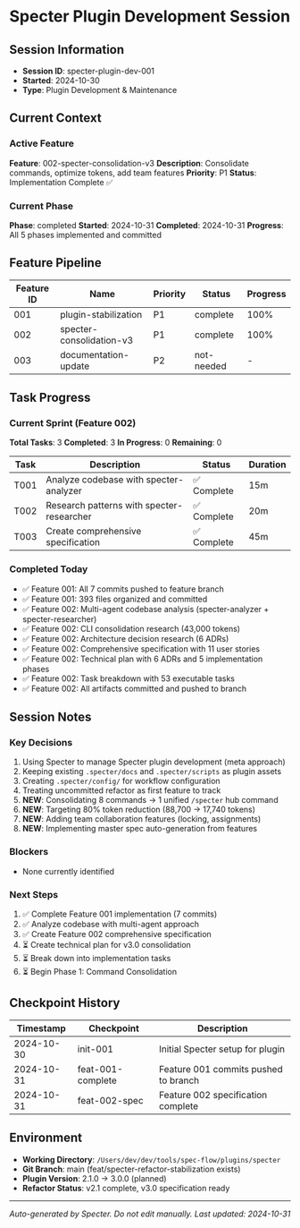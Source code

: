 # Specter Plugin Development Session

## Session Information
- **Session ID**: specter-plugin-dev-001
- **Started**: 2024-10-30
- **Type**: Plugin Development & Maintenance

## Current Context

### Active Feature
**Feature**: 002-specter-consolidation-v3
**Description**: Consolidate commands, optimize tokens, add team features
**Priority**: P1
**Status**: Implementation Complete ✅

### Current Phase
**Phase**: completed
**Started**: 2024-10-31
**Completed**: 2024-10-31
**Progress**: All 5 phases implemented and committed

## Feature Pipeline

| Feature ID | Name | Priority | Status | Progress |
|------------|------|----------|--------|----------|
| 001 | plugin-stabilization | P1 | complete | 100% |
| 002 | specter-consolidation-v3 | P1 | complete | 100% |
| 003 | documentation-update | P2 | not-needed | - |

## Task Progress

### Current Sprint (Feature 002)
**Total Tasks**: 3
**Completed**: 3
**In Progress**: 0
**Remaining**: 0

| Task | Description | Status | Duration |
|------|-------------|--------|----------|
| T001 | Analyze codebase with specter-analyzer | ✅ Complete | 15m |
| T002 | Research patterns with specter-researcher | ✅ Complete | 20m |
| T003 | Create comprehensive specification | ✅ Complete | 45m |

### Completed Today
- ✅ Feature 001: All 7 commits pushed to feature branch
- ✅ Feature 001: 393 files organized and committed
- ✅ Feature 002: Multi-agent codebase analysis (specter-analyzer + specter-researcher)
- ✅ Feature 002: CLI consolidation research (43,000 tokens)
- ✅ Feature 002: Architecture decision research (6 ADRs)
- ✅ Feature 002: Comprehensive specification with 11 user stories
- ✅ Feature 002: Technical plan with 6 ADRs and 5 implementation phases
- ✅ Feature 002: Task breakdown with 53 executable tasks
- ✅ Feature 002: All artifacts committed and pushed to branch

## Session Notes

### Key Decisions
1. Using Specter to manage Specter plugin development (meta approach)
2. Keeping existing `.specter/docs` and `.specter/scripts` as plugin assets
3. Creating `.specter/config/` for workflow configuration
4. Treating uncommitted refactor as first feature to track
5. **NEW**: Consolidating 8 commands → 1 unified `/specter` hub command
6. **NEW**: Targeting 80% token reduction (88,700 → 17,740 tokens)
7. **NEW**: Adding team collaboration features (locking, assignments)
8. **NEW**: Implementing master spec auto-generation from features

### Blockers
- None currently identified

### Next Steps
1. ✅ Complete Feature 001 implementation (7 commits)
2. ✅ Analyze codebase with multi-agent approach
3. ✅ Create Feature 002 comprehensive specification
4. ⏳ Create technical plan for v3.0 consolidation
5. ⏳ Break down into implementation tasks
6. ⏳ Begin Phase 1: Command Consolidation

## Checkpoint History

| Timestamp | Checkpoint | Description |
|-----------|------------|-------------|
| 2024-10-30 | init-001 | Initial Specter setup for plugin |
| 2024-10-31 | feat-001-complete | Feature 001 commits pushed to branch |
| 2024-10-31 | feat-002-spec | Feature 002 specification complete |

## Environment
- **Working Directory**: `/Users/dev/dev/tools/spec-flow/plugins/specter`
- **Git Branch**: main (feat/specter-refactor-stabilization exists)
- **Plugin Version**: 2.1.0 → 3.0.0 (planned)
- **Refactor Status**: v2.1 complete, v3.0 specification ready

---

*Auto-generated by Specter. Do not edit manually.*
*Last updated: 2024-10-31*
